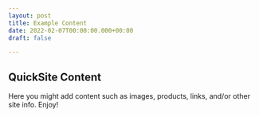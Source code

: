 ```yaml
---
layout: post
title: Example Content
date: 2022-02-07T00:00:00.000+00:00
draft: false

---
```

## QuickSite Content

Here you might add content such as images, products, links, and/or other site info. Enjoy!